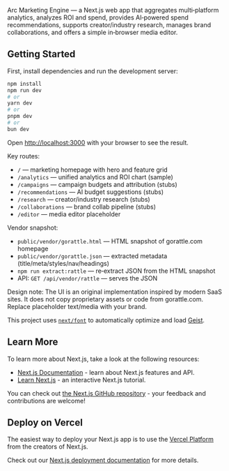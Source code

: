 Arc Marketing Engine — a Next.js web app that aggregates multi‑platform analytics, analyzes ROI and spend, provides AI‑powered spend recommendations, supports creator/industry research, manages brand collaborations, and offers a simple in‑browser media editor.

## Getting Started

First, install dependencies and run the development server:

```bash
npm install
npm run dev
# or
yarn dev
# or
pnpm dev
# or
bun dev
```

Open [http://localhost:3000](http://localhost:3000) with your browser to see the result.

Key routes:

- `/` — marketing homepage with hero and feature grid
- `/analytics` — unified analytics and ROI chart (sample)
- `/campaigns` — campaign budgets and attribution (stubs)
- `/recommendations` — AI budget suggestions (stubs)
- `/research` — creator/industry research (stubs)
- `/collaborations` — brand collab pipeline (stubs)
- `/editor` — media editor placeholder

Vendor snapshot:

- `public/vendor/gorattle.html` — HTML snapshot of gorattle.com homepage
- `public/vendor/gorattle.json` — extracted metadata (title/meta/styles/nav/headings)
- `npm run extract:rattle` — re‑extract JSON from the HTML snapshot
- API: `GET /api/vendor/rattle` — serves the JSON

Design note: The UI is an original implementation inspired by modern SaaS sites. It does not copy proprietary assets or code from gorattle.com. Replace placeholder text/media with your brand.

This project uses [`next/font`](https://nextjs.org/docs/app/building-your-application/optimizing/fonts) to automatically optimize and load [Geist](https://vercel.com/font).

## Learn More

To learn more about Next.js, take a look at the following resources:

- [Next.js Documentation](https://nextjs.org/docs) - learn about Next.js features and API.
- [Learn Next.js](https://nextjs.org/learn) - an interactive Next.js tutorial.

You can check out [the Next.js GitHub repository](https://github.com/vercel/next.js) - your feedback and contributions are welcome!

## Deploy on Vercel

The easiest way to deploy your Next.js app is to use the [Vercel Platform](https://vercel.com/new?utm_medium=default-template&filter=next.js&utm_source=create-next-app&utm_campaign=create-next-app-readme) from the creators of Next.js.

Check out our [Next.js deployment documentation](https://nextjs.org/docs/app/building-your-application/deploying) for more details.
